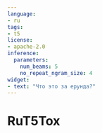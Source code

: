 ```yaml
---
language:
- ru
tags:
- t5
license:
- apache-2.0
inference:
  parameters:
    num_beams: 5
    no_repeat_ngram_size: 4
widget:
- text: "Что это за ерунда?"
---
```


# RuT5Tox